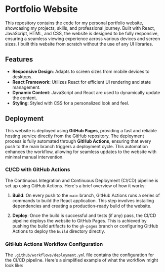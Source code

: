 # Portfolio Website

This repository contains the code for my personal portfolio website, showcasing my projects, skills, and professional journey. Built with React, JavaScript, HTML, and CSS, the website is designed to be fully responsive, ensuring a seamless viewing experience across various devices and screen sizes. I built this website from scratch without the use of any UI libraries.

## Features

- **Responsive Design**: Adapts to screen sizes from mobile devices to desktops.
- **React Framework**: Utilizes React for efficient UI rendering and state management.
- **Dynamic Content**: JavaScript and React are used to dynamically update the content.
- **Styling**: Styled with CSS for a personalized look and feel.

## Deployment

This website is deployed using **GitHub Pages**, providing a fast and reliable hosting service directly from the GitHub repository. The deployment process is fully automated through **GitHub Actions**, ensuring that every push to the main branch triggers a deployment cycle. This automation enhances the workflow, allowing for seamless updates to the website with minimal manual intervention.

### CI/CD with GitHub Actions

The Continuous Integration and Continuous Deployment (CI/CD) pipeline is set up using GitHub Actions. Here's a brief overview of how it works:

1. **Build**: On every push to the `main` branch, GitHub Actions runs a series of commands to build the React application. This step involves installing dependencies and creating a production-ready build of the website.

2. **Deploy**: Once the build is successful and tests (if any) pass, the CI/CD pipeline deploys the website to GitHub Pages. This is achieved by pushing the build artifacts to the `gh-pages` branch or configuring GitHub Actions to deploy the `build` directory directly.

### GitHub Actions Workflow Configuration

The `.github/workflows/deployment.yml` file contains the configuration for the CI/CD pipeline. Here's a simplified example of what the workflow might look like:
